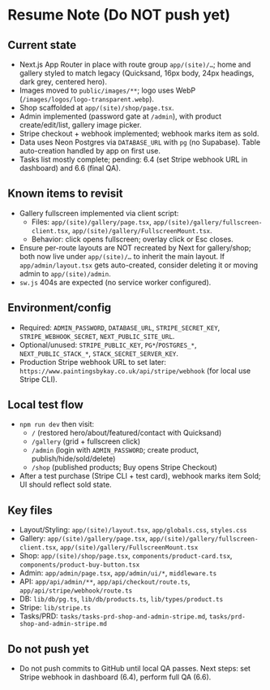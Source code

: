 # Resume Note (Do NOT push yet)

## Current state

- Next.js App Router in place with route group `app/(site)/…`; home and gallery styled to match legacy (Quicksand, 16px body, 24px headings, dark grey, centered hero).
- Images moved to `public/images/**`; logo uses WebP (`/images/logos/logo-transparent.webp`).
- Shop scaffolded at `app/(site)/shop/page.tsx`.
- Admin implemented (password gate at `/admin`), with product create/edit/list, gallery image picker.
- Stripe checkout + webhook implemented; webhook marks item as sold.
- Data uses Neon Postgres via `DATABASE_URL` with `pg` (no Supabase). Table auto-creation handled by app on first use.
- Tasks list mostly complete; pending: 6.4 (set Stripe webhook URL in dashboard) and 6.6 (final QA).

## Known items to revisit

- Gallery fullscreen implemented via client script:
  - Files: `app/(site)/gallery/page.tsx`, `app/(site)/gallery/fullscreen-client.tsx`, `app/(site)/gallery/FullscreenMount.tsx`.
  - Behavior: click opens fullscreen; overlay click or Esc closes.
- Ensure per-route layouts are NOT recreated by Next for gallery/shop; both now live under `app/(site)/…` to inherit the main layout. If `app/admin/layout.tsx` gets auto-created, consider deleting it or moving admin to `app/(site)/admin`.
- `sw.js` 404s are expected (no service worker configured).

## Environment/config

- Required: `ADMIN_PASSWORD`, `DATABASE_URL`, `STRIPE_SECRET_KEY`, `STRIPE_WEBHOOK_SECRET`, `NEXT_PUBLIC_SITE_URL`.
- Optional/unused: `STRIPE_PUBLIC_KEY`, `PG*`/`POSTGRES_*`, `NEXT_PUBLIC_STACK_*`, `STACK_SECRET_SERVER_KEY`.
- Production Stripe webhook URL to set later: `https://www.paintingsbykay.co.uk/api/stripe/webhook` (for local use Stripe CLI).

## Local test flow

- `npm run dev` then visit:
  - `/` (restored hero/about/featured/contact with Quicksand)
  - `/gallery` (grid + fullscreen click)
  - `/admin` (login with `ADMIN_PASSWORD`; create product, publish/hide/sold/delete)
  - `/shop` (published products; Buy opens Stripe Checkout)
- After a test purchase (Stripe CLI + test card), webhook marks item Sold; UI should reflect sold state.

## Key files

- Layout/Styling: `app/(site)/layout.tsx`, `app/globals.css`, `styles.css`
- Gallery: `app/(site)/gallery/page.tsx`, `app/(site)/gallery/fullscreen-client.tsx`, `app/(site)/gallery/FullscreenMount.tsx`
- Shop: `app/(site)/shop/page.tsx`, `components/product-card.tsx`, `components/product-buy-button.tsx`
- Admin: `app/admin/page.tsx`, `app/admin/ui/*`, `middleware.ts`
- API: `app/api/admin/**`, `app/api/checkout/route.ts`, `app/api/stripe/webhook/route.ts`
- DB: `lib/db/pg.ts`, `lib/db/products.ts`, `lib/types/product.ts`
- Stripe: `lib/stripe.ts`
- Tasks/PRD: `tasks/tasks-prd-shop-and-admin-stripe.md`, `tasks/prd-shop-and-admin-stripe.md`

## Do not push yet

- Do not push commits to GitHub until local QA passes. Next steps: set Stripe webhook in dashboard (6.4), perform full QA (6.6).



